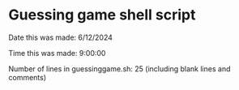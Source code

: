 # Guessing game shell script
Date this was made: 6/12/2024

Time this was made: 9:00:00


Number of lines in guessinggame.sh: 25 (including blank lines and comments)
